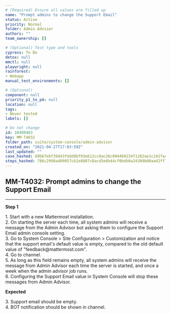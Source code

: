 ```yaml
---
# (Required) Ensure all values are filled up
name: "Prompt admins to change the Support Email"
status: Active
priority: Normal
folder: Admin Advisor
authors: ""
team_ownership: []

# (Optional) Test type and tools
cypress: To Do
detox: null
mmctl: null
playwright: null
rainforest: 
- Webapp
manual_test_environments: []

# (Optional)
component: null
priority_p1_to_p4: null
location: null
tags: 
- Never tested
labels: []

# Do not change
id: 10409463
key: MM-T4032
folder_path: suite/system-console/admin-advisor
created_on: "2021-04-27T17:03:59Z"
last_updated: ""
case_hashed: 69b67ebf39d43fddd8bf93e612cc8ac26c004460234f1262ae1c241fac430296f74f68908a1e9e2d85f69403a97b68dc
steps_hashed: 786c2998a409057cb2e8807c8acd5e6b44cf0bdb0a24309b80aad2ff71b32c40a22d7cf0fe6b63636cb9236f2f1b936d
---
```


## MM-T4032: Prompt admins to change the Support Email

---

**Step 1**

1\. Start with a new Mattermost installation.\
2\. On starting the server each time, all system admins will receive a message from the Admin Advisor bot asking them to configure the Support Email admin console setting.\
3\. Go to System Console > Site Configuration > Customization and notice that the support email's default value is empty, compared to the old default value of "feedback\@mattermost.com".\
4\. Go to channel.\
5\. As long as this field remains empty, all system admins will receive the message from Admin Advisor each time the server is started, and once a week when the admin advisor job runs.\
6\. Configuring the Support Email value in System Console will stop these messages from Admin Advisor.

**Expected**

3\. Support email should be empty.\
4\. BOT notification should be shown in channel.
